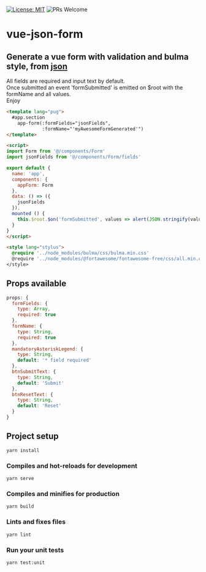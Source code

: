 [![License: MIT](https://img.shields.io/badge/License-MIT-blue.svg)](https://opensource.org/licenses/MIT)
![PRs Welcome](https://img.shields.io/badge/PRs-welcome-brightgreen.svg)

# vue-json-form

## Generate a vue form with validation and bulma style, from [json](https://github.com/14nrv/vue-json-form/blob/master/src/components/Form/fields.json)
All fields are required and input text by default.\
Once submitted an event 'formSubmitted' is emitted on $root with the formName and all values.\
Enjoy

```html
<template lang="pug">
  #app.section
    app-form(:formFields="jsonFields",
             :formName="'myAwesomeFormGenerated'")
</template>

<script>
import Form from '@/components/Form'
import jsonFields from '@/components/Form/fields'

export default {
  name: 'app',
  components: {
    appForm: Form
  },
  data: () => ({
    jsonFields
  }),
  mounted () {
    this.$root.$on('formSubmitted', values => alert(JSON.stringify(values)))
  }
}
</script>

<style lang="stylus">
  @require '../node_modules/bulma/css/bulma.min.css'
  @require '../node_modules/@fortawesome/fontawesome-free/css/all.min.css'
</style>
```

## Props available
```js
props: {
  formFields: {
    type: Array,
    required: true
  },
  formName: {
    type: String,
    required: true
  },
  mandatoryAsteriskLegend: {
    type: String,
    default: '* field required'
  },
  btnSubmitText: {
    type: String,
    default: 'Submit'
  },
  btnResetText: {
    type: String,
    default: 'Reset'
  }
}
```

## Project setup
```
yarn install
```

### Compiles and hot-reloads for development
```
yarn serve
```

### Compiles and minifies for production
```
yarn build
```

### Lints and fixes files
```
yarn lint
```

### Run your unit tests
```
yarn test:unit
```
